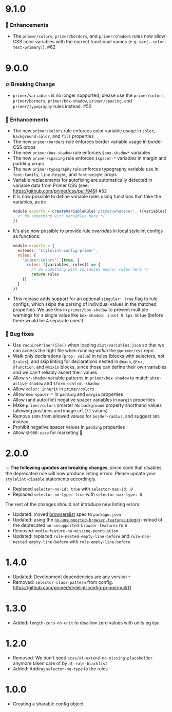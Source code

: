 # 9.1.0

### :rocket: Enhancements

- The `primer/colors`, `primer/borders`, and `primer/shadows` rules now allow CSS color variables with the correct functional names (e.g. `var(--color-text-primary)`). #62

# 9.0.0

### :boom: Breaking Change
- `primer/variables` is no longer supported; please use the `primer/colors`, `primer/borders`, `primer/box-shadow`, `primer/spacing`, and `primer/typography` rules instead. #50 

### :rocket: Enhancements
- The new `primer/colors` rule enforces color variable usage in `color`, `background-color`, and `fill` properties
- The new `primer/borders` rule enforces border variable usage in border CSS props
- The new `primer/box-shadow` rule enforces `$box-shadow*` variables
- The new `primer/spacing` rule enforces `$spacer-*` variables in margin and padding props
- The new `primer/typography` rule enforces typography variable use in `font-family`, `line-height`, and `font-weight` props
- Variable replacements for autofixing are automatically detected in variable data from Primer CSS (see: https://github.com/primer/css/pull/949) #52
- It is now possible to define variable rules using functions that take the variables, as in:
    ```js
    module.exports = createVariableRule('primer/whatever', ({variables}) => {
      /* do something with variables here */
    })
    ```
- It's also now possible to provide rule _overrides_ in local stylelint configs as functions:
    ```js
    module.exports = {
      extends: 'stylelint-config-primer',
      rules: {
        'primer/colors': [true, {
          rules: ({variables, rules}) => {
            /* do something with variables and/or rules here */
            return rules
        }]
      }
    })
    ```
- This release adds support for an optional `singular: true` flag to rule configs, which skips the parsing of individual values in the matched properties. We use this in `primer/box-shadow` to prevent multiple warnings for a single value like `box-shadow: inset 0 1px $blue` (before there would be 4 separate ones!).

### :bug: Bug fixes
- Use `requirePrimerFile()` when loading `dist/variables.json` so that we can access the right file when running _within_ the `@primer/css` repo.
- Walk only declarations (`prop: value`) in rules (blocks with selectors, _not_ `@rules`), and skip linting for declarations nested in `@each`, `@for`, `@function`, and `@mixin` blocks, since those can define their own variables and we can't reliably assert their values.
- Allow `$*-shadow` variable patterns in `primer/box-shadow` to match `$btn-active-shadow` and `$form-control-shadow`
- Allow `color: inherit` in `primer/colors`
- Allow `$em-spacer-*` in `padding` and `margin` properties
- Allow (and auto-fix!) negative spacer variables in `margin` properties
- Make `primer/colors` smarter re: `background` property shorthand values (allowing positions and image `url(*)` values)
- Remove `100%` from allowed values for `border-radius`, and suggest `50%` instead
- Prohibit negative spacer values in `padding` properties
- Allow `$h000-size` for marketing 😬 

# 2.0.0

:boom: **The following updates are breaking changes**, since code that disables the deprecated rule will now produce linting errors. Please update your `stylelint-disable` statements accordingly.

- Replaced `selector-no-id: true` with `selector-max-id: 0`
- Replaced `selector-no-type: true` with `selector-max-type: 0`

The rest of the changes should not introduce new linting errors:

- Updated: moved [browserslist](https://github.com/ai/browserslist) spec to `package.json`
- Updated: using the [`no-unsupported-browser-features` plugin](https://github.com/ismay/stylelint-no-unsupported-browser-features) instead of the deprecated `no-unsupported-browser-features` rule
- Removed: `media-feature-no-missing-punctuation`
- Updated: replaced `rule-nested-empty-line-before` and `rule-non-nested-empty-line-before` with `rule-empty-line-before`

# 1.4.0

- Updated: Development dependencies are any version `*`
- Removed: `selector-class-pattern` from config. https://github.com/primer/stylelint-config-primer/pull/11

# 1.3.0

- Added: `length-zero-no-unit` to disallow zero values with units eg `0px`

# 1.2.0

- Removed: We don't need `scss/at-extend-no-missing-placeholder` anymore taken care of by `at-rule-blacklist`
- Added: Adding `selector-no-type` to the rules

# 1.0.0

- Creating a sharable config object
